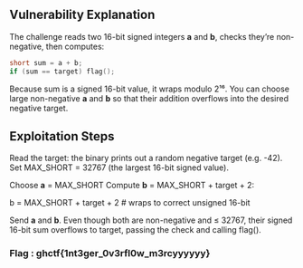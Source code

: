 ## Vulnerability Explanation

The challenge reads two 16-bit signed integers **a** and **b**, checks they’re non-negative, then computes:

```c
short sum = a + b;
if (sum == target) flag();
```

Because sum is a signed 16-bit value, it wraps modulo 2¹⁶. You can choose large non-negative **a** and **b** so that their addition overflows into the desired negative target.

## Exploitation Steps

Read the target: the binary prints out a random negative target (e.g. -42).
Set MAX_SHORT = 32767 (the largest 16-bit signed value).

Choose **a** = MAX_SHORT
Compute **b** = MAX_SHORT + target + 2:

b = MAX_SHORT + target + 2 # wraps to correct unsigned 16-bit

Send **a** and **b**. Even though both are non-negative and ≤ 32767, their signed 16-bit sum overflows to target, passing the check and calling flag().

### Flag : ghctf{1nt3ger_0v3rfl0w_m3rcyyyyyy}
